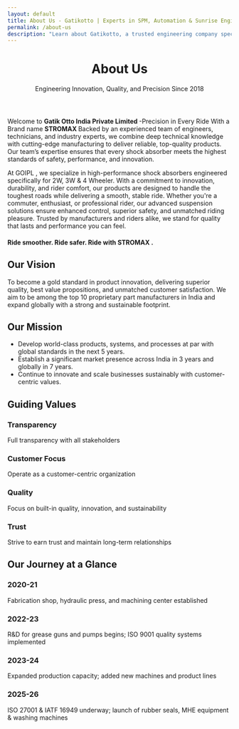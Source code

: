 ```yaml
---
layout: default
title: About Us - Gatikotto | Experts in SPM, Automation & Sunrise Engineering
permalink: /about-us
description: "Learn about Gatikotto, a trusted engineering company specializing in SPM, automation, conveyors, dies, jigs, and rubber & plastic parts. Precision, innovation, and quality define us"
---
```


<!-- Header -->
<header class="bg-white text-center">
<h1 class="display-4 fw-bold text-primary">About Us</h1><p class="lead text-muted">Engineering Innovation, Quality, and Precision Since 2018</p>
 </header>
 <!-- Main Content -->
<main class="container my-5">
 <!-- Intro Section -->
 <section class="row mb-5">
  <div class="card border-0 shadow-sm">
     <div class="card-body p-4">
         <p class="card-text fs-5"> Welcome to <strong> Gatik Otto India Private Limited </strong>-Precision in Every Ride With a Brand name <strong>STROMAX </strong>​Backed by an experienced team of engineers, technicians, and industry experts, we combine deep technical knowledge with cutting-edge manufacturing to deliver reliable, top-quality products. Our team’s expertise
ensures that every shock absorber meets the highest standards of safety, performance, and innovation.​<br>

At GOIPL , we specialize in high-performance shock absorbers engineered
specifically for 2W, 3W & 4 Wheeler. With a commitment to innovation,
durability, and rider comfort, our products are designed to handle the
toughest roads while delivering a smooth, stable ride. Whether you're a
commuter, enthusiast, or professional rider, our advanced suspension
solutions ensure enhanced control, superior safety, and unmatched riding
pleasure. Trusted by manufacturers and riders alike, we stand for quality that
lasts and performance you can feel.​ ​</p>
<h4> Ride smoother. Ride safer. Ride with STROMAX .</h4>
                </div>
 <!-- Vision & Mission -->
        <section class="row mb-5">
            <div class="col-md-6 mb-4">
                <div class="card h-100 border-0 bg-primary text-white shadow-sm">
                    <div class="card-body p-4">
                        <h2 class="card-title h4">Our Vision</h2>
                        <p class="card-text"> To become a gold standard in product innovation, delivering superior quality, best value propositions, and unmatched customer satisfaction. We aim to be among the top 10 proprietary part manufacturers in India and expand globally with a strong and sustainable footprint.</p>
                    </div>
                </div>
            </div>
            <div class="col-md-6 mb-4">
                <div class="card h-100 border-0 bg-info text-white shadow-sm">
                    <div class="card-body p-4">
                        <h2 class="card-title h4">Our Mission</h2>
                        <ul class="list-unstyled">
                            <li class="mb-2">Develop world-class products, systems, and processes at par with global standards in the next 5 years.</li>
                            <li class="mb-2">Establish a significant market presence across India in 3 years and globally in 7 years.</li>
                            <li>Continue to innovate and scale businesses sustainably with customer-centric values.</li>
                        </ul>
                    </div>
                </div>
            </div>
        </section>
  <!-- Values -->
        <section class="row mb-5">
            <div class="col-12">
                <div class="card border-0 shadow-sm">
                    <div class="card-body p-4">
                        <h2 class="h3 text-center mb-4">Guiding Values</h2>
                        <div class="row text-center">
                            <div class="col-md-3 mb-3">
                                <div class="p-3 bg-light rounded">
                                    <h3 class="h5 text-primary">Transparency</h3> <p>Full transparency with all stakeholders</p>
                                </div>
                            </div>
                            <div class="col-md-3 mb-3">
                                <div class="p-3 bg-light rounded">
                                    <h3 class="h5 text-primary">Customer Focus</h3><p>Operate as a customer-centric organization</p>
                                </div>
                            </div>
                            <div class="col-md-3 mb-3">
                                <div class="p-3 bg-light rounded">
                                    <h3 class="h5 text-primary">Quality</h3> <p>Focus on built-in quality, innovation, and sustainability</p>
                                </div>
                            </div>
                            <div class="col-md-3 mb-3">
                                <div class="p-3 bg-light rounded">
                                    <h3 class="h5 text-primary">Trust</h3><p>Strive to earn trust and maintain long-term relationships</p>
                                </div>
                            </div>
                        </div>
                    </div>
                </div>
            </div>
        </section>
  <!-- Journey Timeline -->
        <section class="row">
            <div class="col-12">
                <div class="card border-0 shadow-sm">
                    <div class="card-body p-4">
                        <h2 class="h3 text-center mb-4">Our Journey at a Glance</h2>
                        <div class="timeline">
                            <div class="row g-4">
                                  <div class="col-md-6 col-lg-3">
                                    <div class="p-3 bg-light rounded h-100">
                                        <h3 class="h5 text-primary">2020-21</h3> <p>Fabrication shop, hydraulic press, and machining center established</p>
                                    </div>
                                </div>
                                <div class="col-md-6 col-lg-3">
                                    <div class="p-3 bg-light rounded h-100">
                                        <h3 class="h5 text-primary">2022-23</h3> <p>R&D for grease guns and pumps begins; ISO 9001 quality systems implemented</p>
                                    </div>
                                </div>
                                <div class="col-md-6 col-lg-3">
                                    <div class="p-3 bg-light rounded h-100">
                                        <h3 class="h5 text-primary">2023-24</h3><p>Expanded production capacity; added new machines and product lines</p>
                                    </div>
                                </div>
                                <div class="col-md-6 col-lg-3 mx-auto">
                                    <div class="p-3 bg-light rounded h-100">
                                        <h3 class="h5 text-primary">2025-26</h3> <p>ISO 27001 & IATF 16949 underway; launch of rubber seals, MHE equipment & washing machines</p>
                                    </div>
                                </div>
                            </div>
                        </div>
                    </div>
                </div>
            </div>
        </section>
